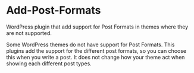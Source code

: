 # Add-Post-Formats
WordPress plugin that add support for Post Formats in themes where they are not supported.

Some WordPress themes do not have support for Post Formats. This plugins add the support for the different post formats, so you can choose this when you write a post. It does not change how your theme act when showing each different post types. 
